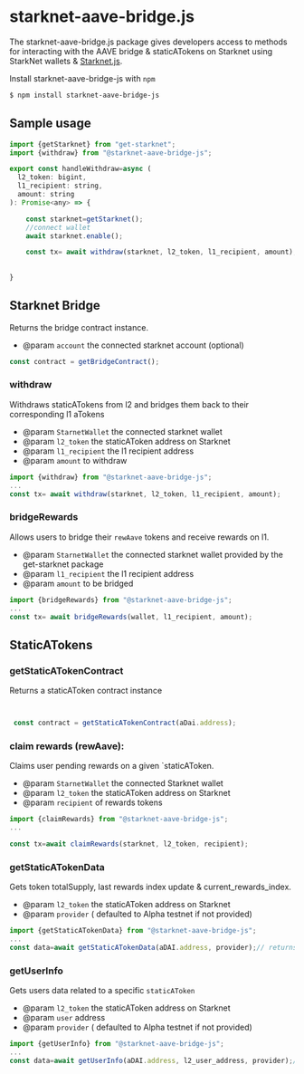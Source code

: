 # starknet-aave-bridge.js


The starknet-aave-bridge.js package gives developers access to methods for interacting with the AAVE bridge & staticATokens on Starknet using StarkNet wallets & [Starknet.js](https://github.com/0xs34n/starknet.js).

Install starknet-aave-bridge-js with `npm`

```bash
$ npm install starknet-aave-bridge-js
```
## Sample usage


```javascript
import {getStarknet} from "get-starknet";
import {withdraw} from "@starknet-aave-bridge-js";

export const handleWithdraw=async (
  l2_token: bigint,
  l1_recipient: string,
  amount: string
): Promise<any> => {

    const starknet=getStarknet();
    //connect wallet
    await starknet.enable();

    const tx= await withdraw(starknet, l2_token, l1_recipient, amount);
  
  
}
```

## Starknet Bridge

Returns the bridge contract instance.
 * @param `account` the connected starknet account (optional)
```javascript
const contract = getBridgeContract();
```

### withdraw
Withdraws staticATokens from l2 and bridges them back to their corresponding l1 aTokens
 * @param `StarnetWallet` the connected starknet wallet 
 * @param `l2_token` the staticAToken address on Starknet
 * @param `l1_recipient` the l1 recipient address
 * @param  `amount` to withdraw
```javascript
import {withdraw} from "@starknet-aave-bridge-js";
...
const tx= await withdraw(starknet, l2_token, l1_recipient, amount);
```
### bridgeRewards

Allows users to bridge their `rewAave` tokens and receive rewards on l1.
 * @param `StarnetWallet` the connected starknet wallet provided by the get-starknet package
 * @param `l1_recipient` the l1 recipient address
 * @param `amount` to be bridged

```javascript
import {bridgeRewards} from "@starknet-aave-bridge-js";
...
const tx= await bridgeRewards(wallet, l1_recipient, amount);
```

## StaticATokens


### getStaticATokenContract

Returns a staticAToken contract instance

```javascript


 const contract = getStaticATokenContract(aDai.address);
```

### claim rewards (rewAave):
Claims user pending rewards on a given `staticAToken.
 * @param `StarnetWallet` the connected Starknet wallet 
 * @param `l2_token` the staticAToken address on Starknet
 * @param `recipient` of rewards tokens
```javascript
import {claimRewards} from "@starknet-aave-bridge-js";
...

const tx=await claimRewards(starknet, l2_token, recipient);
```

### getStaticATokenData

Gets token totalSupply, last rewards index update & current_rewards_index.
 * @param `l2_token` the staticAToken address on Starknet
 * @param `provider`  ( defaulted to Alpha testnet if not provided)

```javascript
import {getStaticATokenData} from "@starknet-aave-bridge-js";
...
const data=await getStaticATokenData(aDAI.address, provider);// returns totalSupply, last_rewards_index_blocknumber & current_rewards_index
 ```

### getUserInfo
Gets users data related to a specific `staticAToken`

 * @param `l2_token` the staticAToken address on Starknet
 * @param `user` address
 * @param `provider` ( defaulted to Alpha testnet if not provided)

```javascript
import {getUserInfo} from "@starknet-aave-bridge-js";
...
const data=await getUserInfo(aDAI.address, l2_user_address, provider);// returns balance, user's pending rewards & latest claimed rewards index (snapshot)
```

